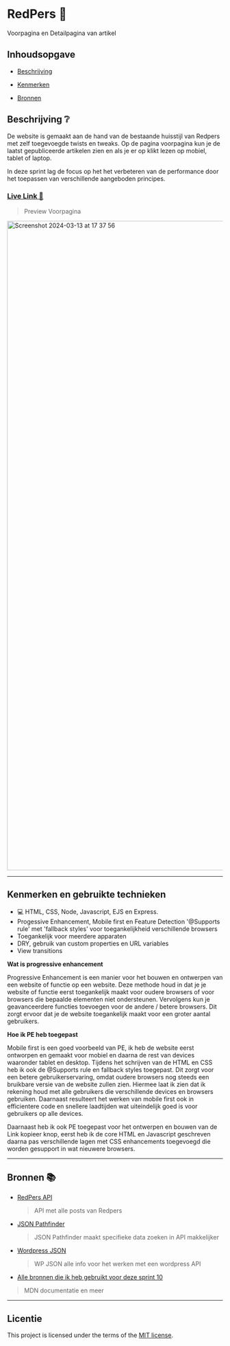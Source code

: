 # RedPers 📰
<!-- Geef je project een titel en schrijf in één zin wat het is -->
Voorpagina en Detailpagina van artikel

## Inhoudsopgave 

* [Beschrijving](https://github.com/Jason2426/server-side-rendering-server-side-website/blob/main/README.md#beschrijving-)

* [Kenmerken](https://github.com/Jason2426/server-side-rendering-server-side-website/edit/main/README.md#kenmerken-gebruikte-technieken-)

* [Bronnen](https://github.com/Jason2426/server-side-rendering-server-side-website/blob/main/README.md#bronnen-)

## Beschrijving ❔
<!-- In de Beschrijving staat hoe je project er uit ziet, hoe het werkt en wat je er mee kan. -->
<!-- Voeg een mooie poster visual toe 📸 -->
<!-- Voeg een link toe naar Github Pages 🌐-->

De website is gemaakt aan de hand van de bestaande huisstijl van Redpers met zelf toegevoegde twists en tweaks. Op de pagina voorpagina kun je de laatst gepubliceerde artikelen zien en als je er op klikt lezen op mobiel, tablet of laptop.

In deze sprint lag de focus op het het verbeteren van de performance door het toepassen van verschillende aangeboden principes. 

### [Live Link 🔗](https://weak-lime-hatchling-cape.cyclic.app/)

> Preview Voorpagina
<img width="1512" alt="Screenshot 2024-03-13 at 17 37 56" src="https://github.com/Jason2426/the-web-is-for-everyone-interactive-functionality/assets/143999883/c91285a0-3cef-4eb8-b90d-107f1c32deaa">

***

## Kenmerken en gebruikte technieken 
<!-- Bij Kenmerken staat welke technieken zijn gebruikt en hoe. Wat is de HTML structuur? Wat zijn de belangrijkste dingen in CSS? Wat is er met JS gedaan en hoe? -->
* 💻 HTML, CSS, Node, Javascript, EJS en Express.
* Progessive Enhancement, Mobile first en Feature Detection '@Supports rule' met 'fallback styles' voor toegankelijkheid verschillende browsers
* Toegankelijk voor meerdere apparaten
* DRY, gebruik van custom properties en URL variables
* View transitions 


**Wat is progressive enhancement**

Progressive Enhancement is een manier voor het bouwen en ontwerpen van een website of functie op een website. Deze methode houd in dat je je website of functie eerst toegankelijk maakt voor oudere browsers of voor browsers die bepaalde elementen niet ondersteunen. Vervolgens kun je geavanceerdere functies toevoegen voor de andere / betere browsers. Dit zorgt ervoor dat je de website toegankelijk maakt voor een groter aantal gebruikers. 

**Hoe ik PE heb toegepast**

Mobile first is een goed voorbeeld van PE, ik heb de website eerst ontworpen en gemaakt voor mobiel en daarna de rest van devices waaronder tablet en desktop. Tijdens het schrijven van de HTML en CSS heb ik ook de @Supports rule en fallback styles toegepast. Dit zorgt voor een betere gebruikerservaring, omdat oudere browsers nog steeds een bruikbare versie van de website zullen zien. Hiermee laat ik zien dat ik rekening houd met alle gebruikers die verschillende devices en browsers gebruiken. Daarnaast resulteert het werken van mobile first ook in efficientere code en snellere laadtijden wat uiteindelijk goed is voor gebruikers op alle devices.

Daarnaast heb ik ook PE toegepast voor het ontwerpen en bouwen van de Link kopieer knop, eerst heb ik de core HTML en Javascript geschreven daarna pas verschillende lagen met CSS enhancements toegevoegd die worden gesupport in wat nieuwere browsers. 

***

## Bronnen 📚

* [RedPers API](https://redpers.nl/wp-json/wp/v2/posts)
  > API met alle posts van Redpers 
* [JSON Pathfinder](https://jsonpathfinder.com/)
  > JSON Pathfinder maakt specifieke data zoeken in API makkelijker
* [Wordpress JSON](https://developer.wordpress.org/rest-api/)
  > WP JSON alle info voor het werken met een wordpress API
* [Alle bronnen die ik heb gebruikt voor deze sprint 10](https://github.com/Jason2426/user-experience-enhanced-website/wiki/Bronnen-%F0%9F%94%97)
 > MDN documentatie en meer

***

## Licentie

This project is licensed under the terms of the [MIT license](./LICENSE).
